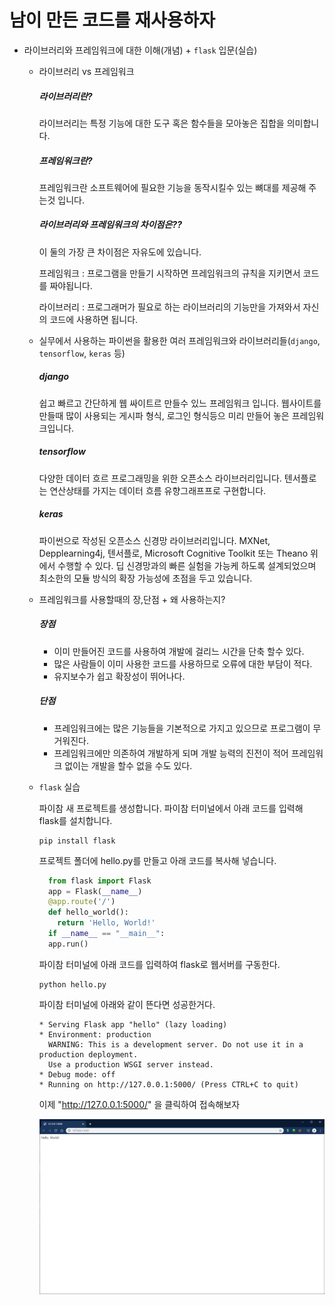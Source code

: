 # 남이 만든 코드를 재사용하자 
+ 라이브러리와 프레임워크에 대한 이해(개념) + `flask` 입문(실습)

  - 라이브러리 vs 프레임워크
    ##### 라이브러리란?
    라이브러리는 특정 기능에 대한 도구 혹은 함수들을 모아놓은 집합을 의미합니다.
    ##### 프레임워크란?
    프레임워크란 소프트웨어에 필요한 기능을 동작시킬수 있는 뼈대를 제공해 주는것 입니다.
    ##### 라이브러리와 프레임워크의 차이점은??
    이 둘의 가장 큰 차이점은 자유도에 있습니다.
    
      프레임워크 : 프로그램을 만들기 시작하면 프레임워크의 규칙을 지키면서 코드를 짜야됩니다.
      
      라이브러리 : 프로그래머가 필요로 하는 라이브러리의 기능만을 가져와서 자신의 코드에 사용하면 됩니다.
    
    
  - 실무에서 사용하는 파이썬을 활용한 여러 프레임워크와 라이브러리들(`django`, `tensorflow`, `keras` 등)
    ##### django
    쉽고 빠르고 간단하게 웹 싸이트르 만들수 있느 프레임워크 입니다.
    웹사이트를 만들때 많이 사용되는 게시파 형식, 로그인 형식등으 미리 만들어 놓은 프레임워크입니다.
    
    ##### tensorflow
    다양한 데이터 흐르 프로그래밍을 위한 오픈소스 라이브러리입니다.
    텐서플로는 연산상태를 가지는 데이터 흐름 유향그래프프로 구현합니다.
    
    ##### keras
    파이썬으로 작성된 오픈소스 신경망 라이브러리입니다.
    MXNet, Depplearning4j, 텐서플로, Microsoft Cognitive Toolkit 또는 Theano 위에서 수행할 수 있다.
    딥 신경망과의 빠른 실험을 가능케 하도록 설계되었으며 최소한의 모듈 방식의 확장 가능성에 초점을 두고 있습니다.
    
    
  - 프레임워크를 사용할때의 장,단점 + 왜 사용하는지?
     ##### 장점
     * 이미 만들어진 코드를 사용하여 개발에 걸리느 시간을 단축 할수 있다.
     * 많은 사람들이 이미 사용한 코드를 사용하므로 오류에 대한 부담이 적다.
     * 유지보수가 쉽고 확장성이 뛰어나다.
     
     ##### 단점
     * 프레임워크에는 많은 기능들을 기본적으로 가지고 있으므로 프로그램이 무거워진다.
     * 프레임워크에만 의존하여 개발하게 되며 개발 능력의 진전이 적어 프레임워크 없이는 개발을 할수 없을 수도 있다.
     
     
  - `flask` 실습  
    
    파이참 새 프로젝트를 생성합니다.
    파이참 터미널에서 아래 코드를 입력해 flask를 설치합니다.
    ```
    pip install flask
    ```
    
    프로젝트 폴더에 hello.py를 만들고 아래 코드를 복사해 넣습니다.
    ```python
      from flask import Flask
      app = Flask(__name__)
      @app.route('/')
      def hello_world():
        return 'Hello, World!'
      if __name__ == "__main__":              
      app.run()
    ```
      
    파이참 터미널에 아래 코드를 입력하여 flask로 웹서버를 구동한다.
    ```
    python hello.py
    ```
    
    파이참 터미널에 아래와 같이 뜬다면 성공한거다.
    ```
    * Serving Flask app "hello" (lazy loading)
    * Environment: production
      WARNING: This is a development server. Do not use it in a production deployment.
      Use a production WSGI server instead.
    * Debug mode: off
    * Running on http://127.0.0.1:5000/ (Press CTRL+C to quit)
    ```
    
    이제 "http://127.0.0.1:5000/" 을 클릭하여 접속해보자
    
    ![hello](../7.library,framework/chrome1.PNG)
